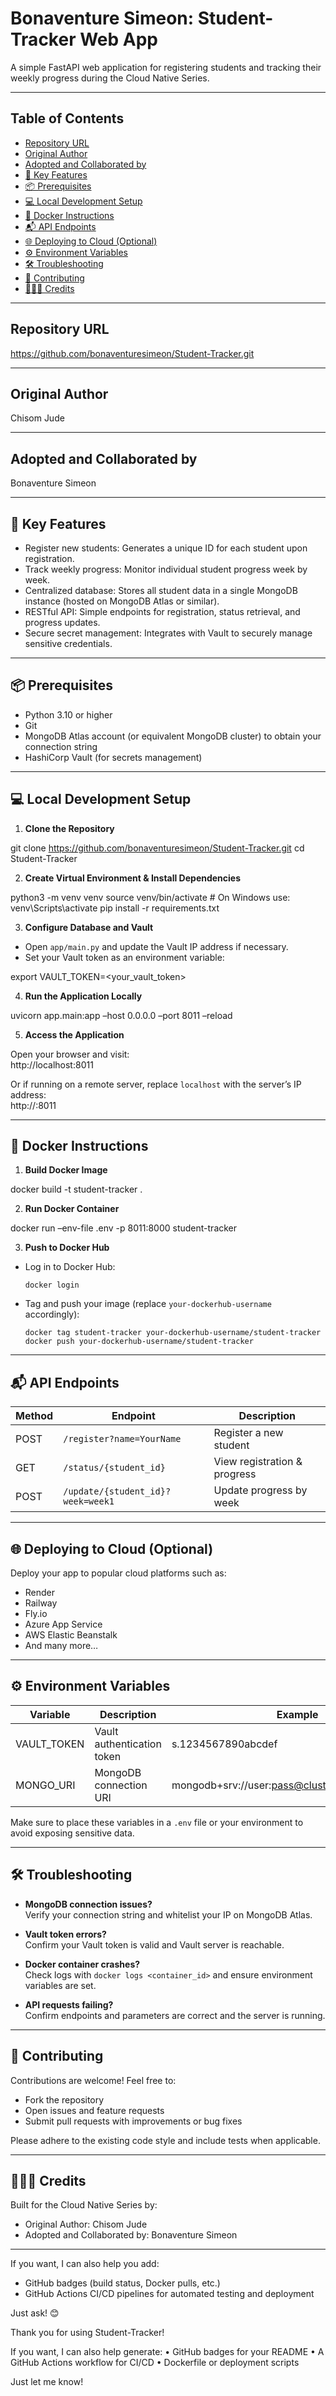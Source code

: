 # Bonaventure Simeon: Student-Tracker Web App

A simple FastAPI web application for registering students and tracking their weekly progress during the Cloud Native Series.

---

## Table of Contents

- [Repository URL](#repository-url)  
- [Original Author](#original-author)  
- [Adopted and Collaborated by](#adopted-and-collaborated-by)  
- [🚀 Key Features](#-key-features)  
- [📦 Prerequisites](#-prerequisites)  
- [💻 Local Development Setup](#-local-development-setup)  
- [🐳 Docker Instructions](#-docker-instructions)  
- [📬 API Endpoints](#-api-endpoints)  
- [🌐 Deploying to Cloud (Optional)](#-deploying-to-cloud-optional)  
- [⚙️ Environment Variables](#️-environment-variables)  
- [🛠 Troubleshooting](#-troubleshooting)  
- [🤝 Contributing](#-contributing)  
- [👩🏽‍💻 Credits](#-credits)  

---

## Repository URL

https://github.com/bonaventuresimeon/Student-Tracker.git

---

## Original Author

Chisom Jude

---

## Adopted and Collaborated by

Bonaventure Simeon

---

## 🚀 Key Features

- Register new students: Generates a unique ID for each student upon registration.  
- Track weekly progress: Monitor individual student progress week by week.  
- Centralized database: Stores all student data in a single MongoDB instance (hosted on MongoDB Atlas or similar).  
- RESTful API: Simple endpoints for registration, status retrieval, and progress updates.  
- Secure secret management: Integrates with Vault to securely manage sensitive credentials.

---

## 📦 Prerequisites

- Python 3.10 or higher  
- Git  
- MongoDB Atlas account (or equivalent MongoDB cluster) to obtain your connection string  
- HashiCorp Vault (for secrets management)

---

## 💻 Local Development Setup

1. **Clone the Repository**

git clone https://github.com/bonaventuresimeon/Student-Tracker.git
cd Student-Tracker

2. **Create Virtual Environment & Install Dependencies**

python3 -m venv venv
source venv/bin/activate  # On Windows use: venv\Scripts\activate
pip install -r requirements.txt

3. **Configure Database and Vault**

- Open `app/main.py` and update the Vault IP address if necessary.  
- Set your Vault token as an environment variable:

export VAULT_TOKEN=<your_vault_token>

4. **Run the Application Locally**

uvicorn app.main:app –host 0.0.0.0 –port 8011 –reload

5. **Access the Application**

Open your browser and visit:  
http://localhost:8011  

Or if running on a remote server, replace `localhost` with the server’s IP address:  
http://<server-ip>:8011

---

## 🐳 Docker Instructions

1. **Build Docker Image**

docker build -t student-tracker .

2. **Run Docker Container**

docker run –env-file .env -p 8011:8000 student-tracker

3. **Push to Docker Hub**

- Log in to Docker Hub:

  ```
  docker login
  ```

- Tag and push your image (replace `your-dockerhub-username` accordingly):

  ```
  docker tag student-tracker your-dockerhub-username/student-tracker
  docker push your-dockerhub-username/student-tracker
  ```

---

## 📬 API Endpoints

| Method | Endpoint                         | Description                         |
|--------|---------------------------------|-----------------------------------|
| POST   | `/register?name=YourName`        | Register a new student             |
| GET    | `/status/{student_id}`           | View registration & progress       |
| POST   | `/update/{student_id}?week=week1`| Update progress by week            |

---

## 🌐 Deploying to Cloud (Optional)

Deploy your app to popular cloud platforms such as:  
- Render  
- Railway  
- Fly.io  
- Azure App Service  
- AWS Elastic Beanstalk  
- And many more…

---

## ⚙️ Environment Variables

| Variable    | Description                | Example                                             |
|-------------|----------------------------|-----------------------------------------------------|
| VAULT_TOKEN | Vault authentication token | s.1234567890abcdef                                  |
| MONGO_URI   | MongoDB connection URI     | mongodb+srv://user:pass@cluster0.mongodb.net/db    |

Make sure to place these variables in a `.env` file or your environment to avoid exposing sensitive data.

---

## 🛠 Troubleshooting

- **MongoDB connection issues?**  
Verify your connection string and whitelist your IP on MongoDB Atlas.

- **Vault token errors?**  
Confirm your Vault token is valid and Vault server is reachable.

- **Docker container crashes?**  
Check logs with `docker logs <container_id>` and ensure environment variables are set.

- **API requests failing?**  
Confirm endpoints and parameters are correct and the server is running.

---

## 🤝 Contributing

Contributions are welcome! Feel free to:  
- Fork the repository  
- Open issues and feature requests  
- Submit pull requests with improvements or bug fixes  

Please adhere to the existing code style and include tests when applicable.

---

## 👩🏽‍💻 Credits

Built for the Cloud Native Series by:  
- Original Author: Chisom Jude  
- Adopted and Collaborated by: Bonaventure Simeon

---

If you want, I can also help you add:  
- GitHub badges (build status, Docker pulls, etc.)  
- GitHub Actions CI/CD pipelines for automated testing and deployment  

Just ask! 😊

Thank you for using Student-Tracker!

If you want, I can also help generate:
	•	GitHub badges for your README
	•	A GitHub Actions workflow for CI/CD
	•	Dockerfile or deployment scripts

Just let me know!
